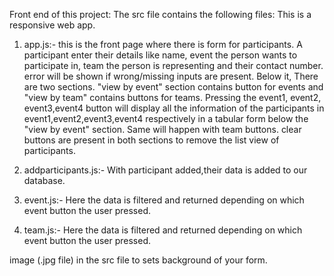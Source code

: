 Front end of this project:
The src file contains the following files:
This is a responsive web app.

1. app.js:-
this is the front page where there is form for participants.
A participant enter their details like name, event the person wants to participate in, team the person is representing and their       contact number.
error will be shown if wrong/missing inputs are present.
Below it, There are two sections.
"view by event" section contains button for events and "view by team" contains buttons for teams.
Pressing the event1, event2, event3,event4 button will display all the information of the participants in event1,event2,event3,event4 respectively in a tabular form below the "view by event" section.
Same will happen with team buttons.
clear buttons are present in both sections to remove the list view of participants.

2. addparticipants.js:- 
With participant added,their data is added to our database.

3. event.js:-
Here the data is filtered and returned depending on which event button the user pressed.

4. team.js:-
Here the data is filtered and returned depending on which event button the user pressed.


 image (.jpg file) in the src file to sets background  of your form. 
